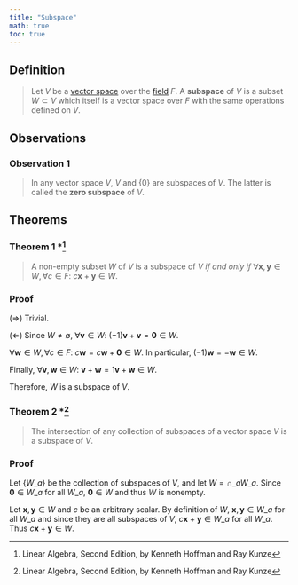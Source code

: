 ```yaml
---
title: "Subspace"
math: true
toc: true
---
```


## Definition
> Let $V$ be a [vector space](notes/Vector%20space.md) over the [field](notes/Field.md) $F$. A **subspace** of $V$ is a subset $W \subset V$ which itself is a vector space over $F$ with the same operations defined on $V$.

## Observations
### Observation 1
>In any vector space $V$, $V$ and $\{0\}$ are subspaces of $V$.
>The latter is called the **zero subspace** of $V$.

## Theorems
### Theorem 1 *[^1]
> A non-empty subset $W$ of $V$ is a subspace of $V$ _if and only if_ $\forall \mathbf{x}, \mathbf{y} \in W, \forall c \in F:$ $c\mathbf{x} + \mathbf{y} \in W$.

### Proof
$(\Rightarrow)$ Trivial.

$(\Leftarrow)$ Since $W \neq \emptyset$, $\forall \mathbf{v} \in W:$ $(-1)\mathbf{v} + \mathbf{v} = \mathbf{0} \in W$.

$\forall \mathbf{w} \in W, \forall c \in F:$ $c\mathbf{w} = c\mathbf{w} + \mathbf{0} \in W$. In particular, $(-1)\mathbf{w} = -\mathbf{w} \in W$.

Finally, $\forall \mathbf{v}, \mathbf{w} \in W:$ $\mathbf{v} + \mathbf{w} = 1\mathbf{v} + \mathbf{w} \in W$.

Therefore, $W$ is a subspace of $V$.
$$\tag*{$||$}$$
### Theorem 2 *[^1]
> The intersection of any collection of subspaces of a vector space $V$ is a subspace of $V$.

### Proof
Let $\lbrace W\_a \rbrace$ be the collection of subspaces of $V$, and let $W = \cap\_{a}W\_a$. Since $\mathbf{0} \in W\_a$ for all $W\_a$, $\mathbf{0} \in W$ and thus $W$ is nonempty.

Let $\mathbf{x}, \mathbf{y} \in W$ and $c$ be an arbitrary scalar. By definition of $W$, $\mathbf{x},\mathbf{y} \in W\_a$ for all $W\_a$ and since they are all subspaces of $V$, $c\mathbf{x} + \mathbf{y} \in W\_a$ for all $W\_a$. Thus $c\mathbf{x} + \mathbf{y} \in W$. 
$$\tag*{$||$}$$ 

[^1]: Linear Algebra, Second Edition, by Kenneth Hoffman and Ray Kunze